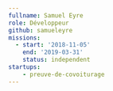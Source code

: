```yaml
---
fullname: Samuel Eyre
role: Développeur
github: samueleyre
missions:
  - start: '2018-11-05'
    end: '2019-03-31'
    status: independent
startups:
    - preuve-de-covoiturage
---
```

